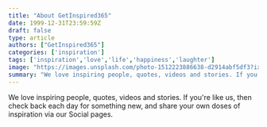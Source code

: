 ```yaml
---
title: "About GetInspired365"
date: 1999-12-31T23:59:59Z
draft: false
type: article
authors: ["GetInspired365"]
categories: ['inspiration']
tags: ['inspiration','love','life','happiness','laughter']
image: "https://images.unsplash.com/photo-1512223886638-d2914abf5df3?ixlib=rb-1.2.1&ixid=eyJhcHBfaWQiOjEyMDd9&auto=format&fit=crop&w=300&q=100"
summary: "We love inspiring people, quotes, videos and stories. If you’re like us, then check back each day for something new, and share your own doses of inspiration via our Social pages."
---
```


We love inspiring people, quotes, videos and stories. If you're like us, then check back each day for something new, and share your own doses of inspiration via our Social pages.
